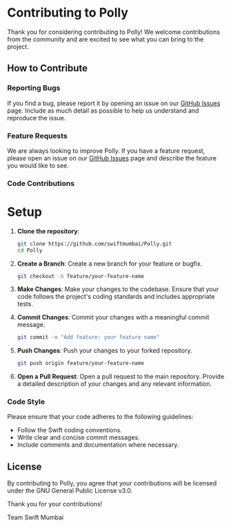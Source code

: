 # Contributing to Polly

Thank you for considering contributing to Polly! We welcome contributions from the community and are excited to see what you can bring to the project.

## How to Contribute

### Reporting Bugs

If you find a bug, please report it by opening an issue on our [GitHub Issues](https://github.com/swiftmumbai/Polly/issues) page. Include as much detail as possible to help us understand and reproduce the issue.

### Feature Requests

We are always looking to improve Polly. If you have a feature request, please open an issue on our [GitHub Issues](https://github.com/swiftmumbai/Polly/issues) page and describe the feature you would like to see.

### Code Contributions 

# Setup

1. **Clone the repository**:
    ```sh
    git clone https://github.com/swiftmumbai/Polly.git
    cd Polly
    ```

2. **Create a Branch**: Create a new branch for your feature or bugfix.

    ```sh
    git checkout -b feature/your-feature-name
    ```

3. **Make Changes**: Make your changes to the codebase. Ensure that your code follows the project's coding standards and includes appropriate tests.

4. **Commit Changes**: Commit your changes with a meaningful commit message.

    ```sh
    git commit -m "Add feature: your feature name"
    ```

5. **Push Changes**: Push your changes to your forked repository.

    ```sh
    git push origin feature/your-feature-name
    ```

6. **Open a Pull Request**: Open a pull request to the main repository. Provide a detailed description of your changes and any relevant information.

### Code Style

Please ensure that your code adheres to the following guidelines:

- Follow the Swift coding conventions.
- Write clear and concise commit messages.
- Include comments and documentation where necessary.

## License

By contributing to Polly, you agree that your contributions will be licensed under the GNU General Public License v3.0.

Thank you for your contributions!

Team Swift Mumbai
